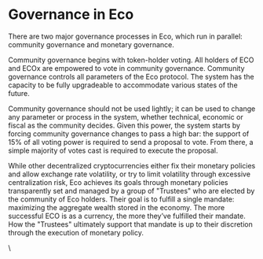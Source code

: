# Governance in Eco

There are two major governance processes in Eco, which run in parallel: community governance and monetary governance.

Сommunity governance begins with token-holder voting. All holders of ECO and ECOx are empowered to vote in community governance. Community governance controls all parameters of the Eco protocol. The system has the capacity to be fully upgradeable to accommodate various states of the future.

Community governance should not be used lightly; it can be used to change any parameter or process in the system, whether technical, economic or fiscal as the community decides. Given this power, the system starts by forcing community governance changes to pass a high bar: the support of 15% of all voting power is required to send a proposal to vote. From there, a simple majority of votes cast is required to execute the proposal.

While other decentralized cryptocurrencies either fix their monetary policies and allow exchange rate volatility, or try to limit volatility through excessive centralization risk, Eco achieves its goals through monetary policies transparently set and managed by a group of "Trustees" who are elected by the community of Eco holders. Their goal is to fulfill a single mandate: maximizing the aggregate wealth stored in the economy. The more successful ECO is as a currency, the more they’ve fulfilled their mandate. How the "Trustees" ultimately support that mandate is up to their discretion through the execution of monetary policy.

\

